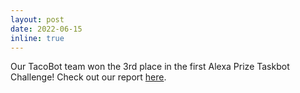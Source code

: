 ```yaml
---
layout: post
date: 2022-06-15
inline: true
---
```


Our TacoBot team won the 3rd place in the first Alexa Prize Taskbot Challenge! Check out our report [here](https://www.amazon.science/alexa-prize/proceedings/bootstrapping-a-user-centered-task-oriented-dialogue-system).
